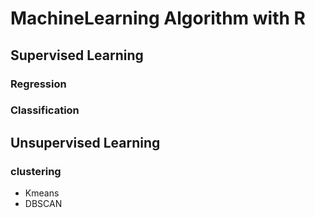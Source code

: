 # MachineLearning Algorithm with R

## Supervised Learning

### Regression

### Classification


## Unsupervised Learning

### clustering

- Kmeans
- DBSCAN
